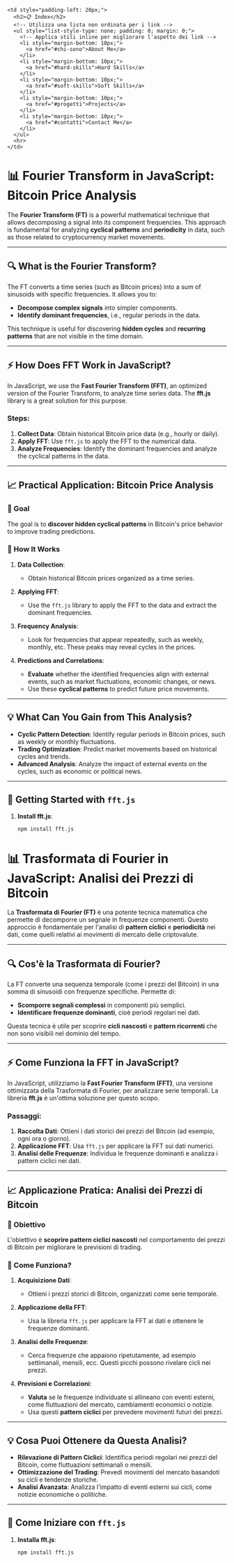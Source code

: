     <td style="padding-left: 20px;">
      <h2>📋 Index</h2>
      <!-- Utilizza una lista non ordinata per i link -->
      <ul style="list-style-type: none; padding: 0; margin: 0;">
        <!-- Applica stili inline per migliorare l'aspetto dei link -->
        <li style="margin-bottom: 10px;">
          <a href="#chi-sono">About Me</a>
        </li>
        <li style="margin-bottom: 10px;">
          <a href="#hard-skills">Hard Skills</a>
        </li>
        <li style="margin-bottom: 10px;">
          <a href="#soft-skills">Soft Skills</a>
        </li>
        <li style="margin-bottom: 10px;">
          <a href="#progetti">Projects</a>
        </li>
        <li style="margin-bottom: 10px;">
          <a href="#contatti">Contact Me</a>
        </li>
      </ul>
      <hr>
    </td>

# 📊 Fourier Transform in JavaScript: Bitcoin Price Analysis

The **Fourier Transform (FT)** is a powerful mathematical technique that allows decomposing a signal into its component frequencies. This approach is fundamental for analyzing **cyclical patterns** and **periodicity** in data, such as those related to cryptocurrency market movements.

---

## 🔍 What is the Fourier Transform?

The FT converts a time series (such as Bitcoin prices) into a sum of sinusoids with specific frequencies. It allows you to:

- **Decompose complex signals** into simpler components.
- **Identify dominant frequencies**, i.e., regular periods in the data.
  
This technique is useful for discovering **hidden cycles** and **recurring patterns** that are not visible in the time domain.

---

## ⚡️ How Does FFT Work in JavaScript?

In JavaScript, we use the **Fast Fourier Transform (FFT)**, an optimized version of the Fourier Transform, to analyze time series data. The **fft.js** library is a great solution for this purpose.

### Steps:

1. **Collect Data**: Obtain historical Bitcoin price data (e.g., hourly or daily).
2. **Apply FFT**: Use `fft.js` to apply the FFT to the numerical data.
3. **Analyze Frequencies**: Identify the dominant frequencies and analyze the cyclical patterns in the data.

---

## 📈 Practical Application: Bitcoin Price Analysis

### 🎯 Goal

The goal is to **discover hidden cyclical patterns** in Bitcoin's price behavior to improve trading predictions.

### 🧠 How It Works

1. **Data Collection**:
   - Obtain historical Bitcoin prices organized as a time series.

2. **Applying FFT**:
   - Use the `fft.js` library to apply the FFT to the data and extract the dominant frequencies.

3. **Frequency Analysis**:
   - Look for frequencies that appear repeatedly, such as weekly, monthly, etc. These peaks may reveal cycles in the prices.

4. **Predictions and Correlations**:
   - **Evaluate** whether the identified frequencies align with external events, such as market fluctuations, economic changes, or news.
   - Use these **cyclical patterns** to predict future price movements.

---

## 💡 What Can You Gain from This Analysis?

- **Cyclic Pattern Detection**: Identify regular periods in Bitcoin prices, such as weekly or monthly fluctuations.
- **Trading Optimization**: Predict market movements based on historical cycles and trends.
- **Advanced Analysis**: Analyze the impact of external events on the cycles, such as economic or political news.

---

## 🚀 Getting Started with `fft.js`

1. **Install fft.js**:
   ```bash
   npm install fft.js


# 📊 Trasformata di Fourier in JavaScript: Analisi dei Prezzi di Bitcoin

La **Trasformata di Fourier (FT)** è una potente tecnica matematica che permette di decomporre un segnale in frequenze componenti. Questo approccio è fondamentale per l'analisi di **pattern ciclici** e **periodicità** nei dati, come quelli relativi ai movimenti di mercato delle criptovalute.

---

## 🔍 Cos'è la Trasformata di Fourier?

La FT converte una sequenza temporale (come i prezzi del Bitcoin) in una somma di sinusoidi con frequenze specifiche. Permette di:

- **Scomporre segnali complessi** in componenti più semplici.
- **Identificare frequenze dominanti**, cioè periodi regolari nei dati.
  
Questa tecnica è utile per scoprire **cicli nascosti** e **pattern ricorrenti** che non sono visibili nel dominio del tempo.

---

## ⚡️ Come Funziona la FFT in JavaScript?

In JavaScript, utilizziamo la **Fast Fourier Transform (FFT)**, una versione ottimizzata della Trasformata di Fourier, per analizzare serie temporali. La libreria **fft.js** è un'ottima soluzione per questo scopo.

### Passaggi:

1. **Raccolta Dati**: Ottieni i dati storici dei prezzi del Bitcoin (ad esempio, ogni ora o giorno).
2. **Applicazione FFT**: Usa `fft.js` per applicare la FFT sui dati numerici.
3. **Analisi delle Frequenze**: Individua le frequenze dominanti e analizza i pattern ciclici nei dati.

---

## 📈 Applicazione Pratica: Analisi dei Prezzi di Bitcoin

### 🎯 Obiettivo

L'obiettivo è **scoprire pattern ciclici nascosti** nel comportamento dei prezzi di Bitcoin per migliorare le previsioni di trading.

### 🧠 Come Funziona?

1. **Acquisizione Dati**:
   - Ottieni i prezzi storici di Bitcoin, organizzati come serie temporale.

2. **Applicazione della FFT**:
   - Usa la libreria `fft.js` per applicare la FFT ai dati e ottenere le frequenze dominanti.

3. **Analisi delle Frequenze**:
   - Cerca frequenze che appaiono ripetutamente, ad esempio settimanali, mensili, ecc. Questi picchi possono rivelare cicli nei prezzi.

4. **Previsioni e Correlazioni**:
   - **Valuta** se le frequenze individuate si allineano con eventi esterni, come fluttuazioni del mercato, cambiamenti economici o notizie.
   - Usa questi **pattern ciclici** per prevedere movimenti futuri dei prezzi.

---

## 💡 Cosa Puoi Ottenere da Questa Analisi?

- **Rilevazione di Pattern Ciclici**: Identifica periodi regolari nei prezzi del Bitcoin, come fluttuazioni settimanali o mensili.
- **Ottimizzazione del Trading**: Prevedi movimenti del mercato basandoti su cicli e tendenze storiche.
- **Analisi Avanzata**: Analizza l'impatto di eventi esterni sui cicli, come notizie economiche o politiche.

---

## 🚀 Come Iniziare con `fft.js`

1. **Installa fft.js**:
   ```bash
   npm install fft.js
